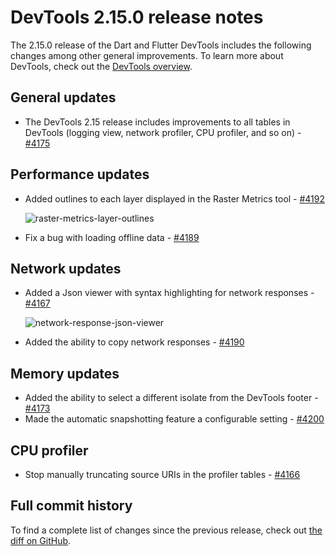 # DevTools 2.15.0 release notes

The 2.15.0 release of the Dart and Flutter DevTools
includes the following changes among other general improvements.
To learn more about DevTools, check out the
[DevTools overview](https://docs.flutter.dev/tools/devtools).

## General updates

* The DevTools 2.15 release includes improvements to all tables in
  DevTools (logging view, network profiler, CPU profiler, and so on) -
  [#4175](https://github.com/flutter/devtools/pull/4175)

## Performance updates

* Added outlines to each layer displayed in the Raster Metrics tool -
  [#4192](https://github.com/flutter/devtools/pull/4192)

  ![raster-metrics-layer-outlines](/assets/images/docs/tools/devtools/release-notes/images-2.15.0/image1.png "raster metrics layer outlines")

* Fix a bug with loading offline data -
  [#4189](https://github.com/flutter/devtools/pull/4189)

## Network updates

* Added a Json viewer with syntax highlighting for network responses -
  [#4167](https://github.com/flutter/devtools/pull/4167)

  ![network-response-json-viewer](/assets/images/docs/tools/devtools/release-notes/images-2.15.0/image2.png "network response json viewer")

* Added the ability to copy network responses -
  [#4190](https://github.com/flutter/devtools/pull/4190)

## Memory updates

* Added the ability to select a different isolate from the DevTools footer -
  [#4173](https://github.com/flutter/devtools/pull/4173)
* Made the automatic snapshotting feature a configurable setting -
  [#4200](https://github.com/flutter/devtools/pull/4200)

## CPU profiler

* Stop manually truncating source URIs in the profiler tables -
  [#4166](https://github.com/flutter/devtools/pull/4166)

## Full commit history

To find a complete list of changes since the previous release,
check out
[the diff on GitHub](https://github.com/flutter/devtools/compare/v2.14.0...v2.15.0).
